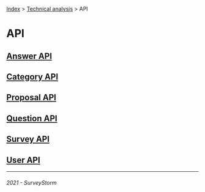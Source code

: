 [Index](../../../../README.md) > [Technical analysis](../README.md) > API

# API

## [Answer API](answer.md)

## [Category API](category.md)

## [Proposal API](proposal.md)

## [Question API](question.md)

## [Survey API](survey.md)

## [User API](user.md)

---
###### 2021 - SurveyStorm
